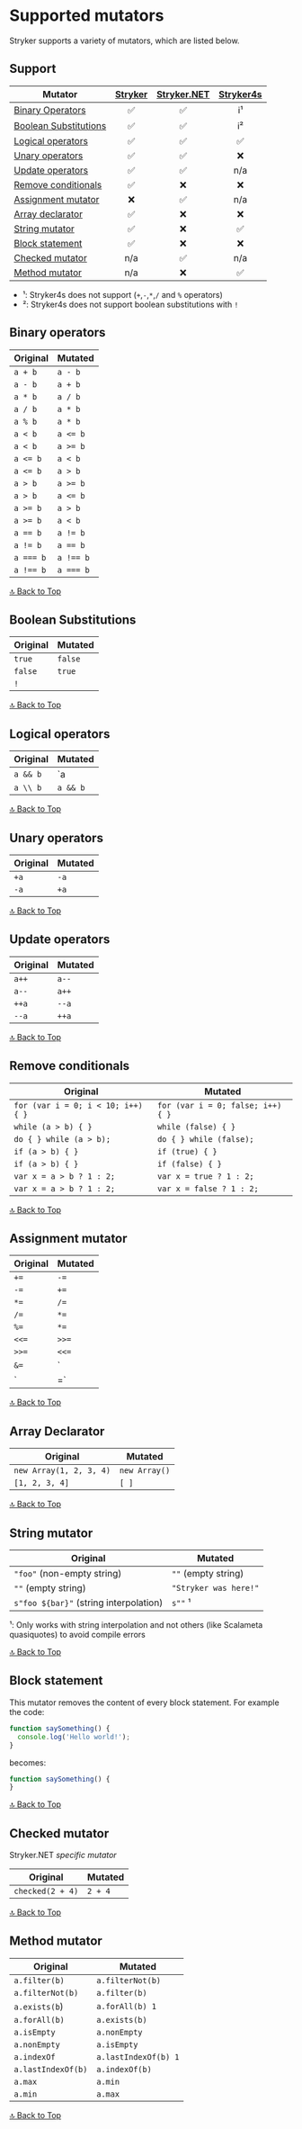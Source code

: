 # Supported mutators

Stryker supports a variety of mutators, which are listed below.

## Support

| Mutator | [Stryker](stryker/) | [Stryker.NET](stryker.net/) | [Stryker4s](stryker4s/) |
| - | :-: | :-: | :-: |
| [Binary Operators](#binary-operators) | ✅ | ✅ | ℹ️¹ |
| [Boolean Substitutions](#boolean-substitutions) | ✅ | ✅ | ℹ️² |
| [Logical operators](#logical-operators) | ✅ | ✅ | ✅ |
| [Unary operators](#unary-operators) | ✅ | ✅ | ❌ |
| [Update operators](#update-operators) | ✅ | ✅ | n/a |
| [Remove conditionals](#remove-conditionals) | ✅ | ❌ | ❌ |
| [Assignment mutator](#assignment-mutator) | ❌ | ✅ | n/a |
| [Array declarator](#array-declarator) | ✅ | ❌ | ❌ |
| [String mutator](#string-mutator) | ✅ | ❌ | ✅ |
| [Block statement](#block-statement) | ✅ | ❌ | ❌ |
| [Checked mutator](#checked-mutator) | n/a | ✅ | n/a |
| [Method mutator](#method-mutator) | n/a | ❌ | ✅ |

- ¹: Stryker4s does not support (`+`,`-`,`*`,`/` and `%` operators)
- ²: Stryker4s does not support boolean substitutions with `!`

## Binary operators

Original | Mutated
| - | - |
`a + b` | `a - b`
`a - b` | `a + b`
`a * b` | `a / b`
`a / b` | `a * b`
`a % b` | `a * b`
`a < b` | `a <= b`
`a < b` | `a >= b`
`a <= b` | `a < b`
`a <= b` | `a > b`
`a > b` | `a >= b`
`a > b` | `a <= b`
`a >= b` | `a > b`
`a >= b` | `a < b`
`a == b` | `a != b`
`a != b` | `a == b`
`a === b` | `a !== b`
`a !== b` | `a === b`

[🔝 Back to Top](#supported-mutators)

## Boolean Substitutions

Original | Mutated
| - | - |
`true` | `false`
`false` | `true`
`!` | ` `

[🔝 Back to Top](#supported-mutators)

## Logical operators

Original | Mutated
| - | - |
`a && b` | `a || b`
`a \\ b` | `a && b`

[🔝 Back to Top](#supported-mutators)

## Unary operators

Original | Mutated
| - | - |
`+a` | `-a`
`-a` | `+a`

[🔝 Back to Top](#supported-mutators)

## Update operators

Original | Mutated
| - | - |
`a++` | `a--`
`a--` | `a++`
`++a` | `--a`
`--a` | `++a`

[🔝 Back to Top](#supported-mutators)

## Remove conditionals

Original | Mutated
| - | - |
`for (var i = 0; i < 10; i++) { }` | `for (var i = 0; false; i++) { }`
`while (a > b) { }` | `while (false) { }`
`do { } while (a > b);` | `do { } while (false);`
`if (a > b) { }` | `if (true) { }`
`if (a > b) { }` | `if (false) { }`
`var x = a > b ? 1 : 2;` | `var x = true ? 1 : 2;`
`var x = a > b ? 1 : 2;` | `var x = false ? 1 : 2;`

[🔝 Back to Top](#supported-mutators)

## Assignment mutator

Original | Mutated
| - | - |
`+=` | `-=`
`-=` | `+=`
`*=` | `/=`
`/=` | `*=`
`%=` | `*=`
`<<=` | `>>=`
`>>=`| `<<=`
`&=` | `|=`
`|=` | `&=`

[🔝 Back to Top](#supported-mutators)

## Array Declarator

Original | Mutated
| - | - |
`new Array(1, 2, 3, 4)` | `new Array()`
`[1, 2, 3, 4]` | `[ ]`

[🔝 Back to Top](#supported-mutators)

## String mutator

Original | Mutated
| - | - |
`"foo"` (non-empty string) | `""` (empty string)
`""` (empty string) | `"Stryker was here!"`
`s"foo ${bar}"` (string interpolation) | `s""` ¹

¹: Only works with string interpolation and not others (like Scalameta quasiquotes) to avoid compile errors

[🔝 Back to Top](#supported-mutators)

## Block statement

This mutator removes the content of every block statement. For example the code:

```javascript
function saySomething() {
  console.log('Hello world!');
}
```

becomes:

```javascript
function saySomething() {
}
```

[🔝 Back to Top](#supported-mutators)

## Checked mutator

Stryker.NET *specific mutator*

Original | Mutated
| - | - |
`checked(2 + 4)` | `2 + 4`

[🔝 Back to Top](#supported-mutators)

## Method mutator

Original | Mutated
| - | - |
`a.filter(b)` | `a.filterNot(b)`
`a.filterNot(b)` | `a.filter(b)`
`a.exists(b`) | `a.forAll(b) 1`
`a.forAll(b)` | `a.exists(b)`
`a.isEmpty` | `a.nonEmpty`
`a.nonEmpty` | `a.isEmpty`
`a.indexOf` | `a.lastIndexOf(b) 1`
`a.lastIndexOf(b)` | `a.indexOf(b)`
`a.max` | `a.min`
`a.min` | `a.max`

[🔝 Back to Top](#supported-mutators)
